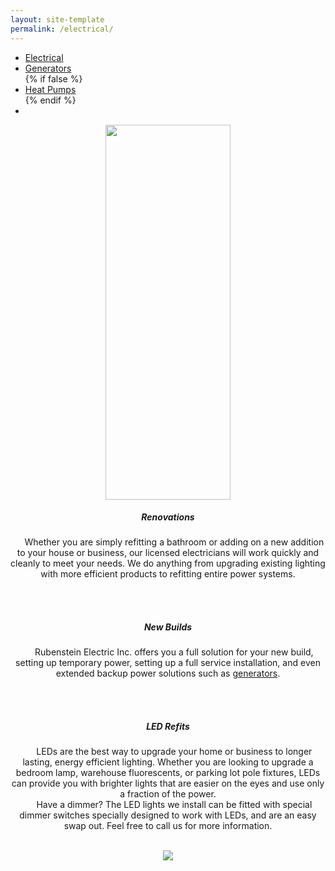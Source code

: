 ```yaml
---
layout: site-template
permalink: /electrical/
---
```


<div id="electrical_content">
    <div id="banner">
        <ul id="banner_menu">
            <li class="bm_ac"><a href="/electrical">Electrical</a></li>
            <li><a href="/generators">Generators</a></li>
            {% if false %}
            <li><a href="/heatpumps">Heat Pumps</a></li>
            {% endif %}
            <li id="banner_abstract_wrapper"></li>
        </ul>
    </div>
    <div id="page_content">
        <div id="page_wrapper">
            <div class="page_block" style="text-align: center;">
                <img id="elec_ban" class="fl_l" style="width: 200px; height: 600px;" src="/assets/images/elec_ban_d.jpg">
                <h5>Renovations</h5>
                <p>&nbsp;&nbsp;&nbsp;&nbsp;&nbsp;Whether you are simply refitting a bathroom or adding on a new addition to your house or business, our licensed electricians will work quickly and cleanly to meet your needs.  We do anything from upgrading existing lighting with more efficient products to refitting entire power systems.</p>
                <br>
                <br>
                <h5>New Builds</h5>
                <p>&nbsp;&nbsp;&nbsp;&nbsp;&nbsp;Rubenstein Electric Inc. offers you a full solution for your new build, setting up temporary power, setting up a full service installation, and even extended backup power solutions such as <a href="generators.php">generators</a>.</p>
                <br>
                <br>
                <h5>LED Refits</h5>
                <p>&nbsp;&nbsp;&nbsp;&nbsp;&nbsp;LEDs are the best way to upgrade your home or business to longer lasting, energy efficient lighting.  Whether you are looking to upgrade a bedroom lamp, warehouse fluorescents, or parking lot pole fixtures, LEDs can provide you with brighter lights that are easier on the eyes and use only a fraction of the power.<br>&nbsp;&nbsp;&nbsp;&nbsp;&nbsp;Have a dimmer? The LED lights we install can be fitted with special dimmer switches specially designed to work with LEDs, and are an easy swap out.  Feel free to call us for more information.</p>
                <br>
                <img src="/assets/images/cars.jpg">
            </div>
        </div>
    </div>
    <script>
        window.setInterval( () => { shiftBanner(); }, 5000 )
    </script>
</div>